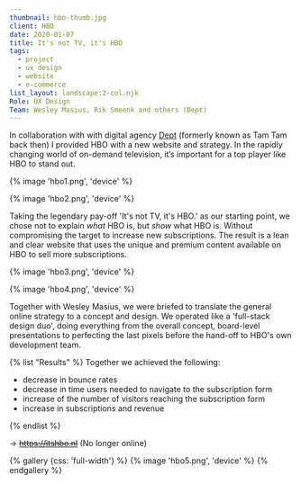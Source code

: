 ```yaml
---
thumbnail: hbo-thumb.jpg
client: HBO
date: 2020-01-07
title: It's not TV, it's HBO
tags:
  - project
  - ux design
  - website
  - e-commerce
list_layout: landscape:2-col.njk
Role: UX Design
Team: Wesley Masius, Rik Smeenk and others (Dept)
---
```


In collaboration with with digital agency [Dept](https://www.deptagency.com/) (formerly known as Tam Tam back then) I provided HBO with a new website and strategy. In the rapidly changing world of on-demand television, it’s important for a top player like HBO to stand out.

{% image 'hbo1.png', 'device' %}

{% image 'hbo2.png', 'device' %}

Taking the legendary pay-off 'It's not TV, it's HBO.' as our starting point, we chose not to explain _what_ HBO is, but _show_ what HBO is. Without compromising the target to increase new subscriptions. The result is a lean and clear website that uses the unique and premium content available on HBO to sell more subscriptions.

{% image 'hbo3.png', 'device' %}

{% image 'hbo4.png', 'device' %}

Together with Wesley Masius, we were briefed to translate the general online strategy to a concept and design. We operated like a 'full-stack design duo', doing everything from the overall concept, board-level presentations to perfecting the last pixels before the hand-off to HBO's own development team.

{% list "Results" %}
Together we achieved the following:

- decrease in bounce rates
- decrease in time users needed to navigate to the subscription form
- increase of the number of visitors reaching the subscription form
- increase in subscriptions and revenue

{% endlist %}

&rarr; ~~https://itshbo.nl~~
<span class="text-s">(No longer online)</span>

{% gallery {css: 'full-width'} %}
{% image 'hbo5.png', 'device' %}
{% endgallery %}
